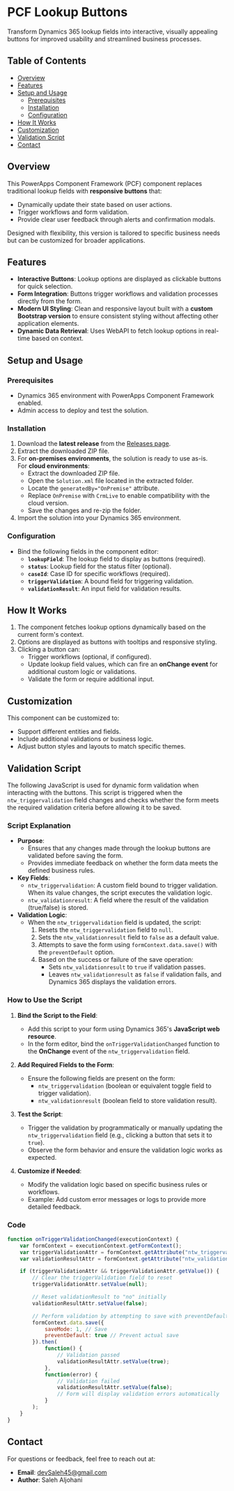 # **PCF Lookup Buttons**

Transform Dynamics 365 lookup fields into interactive, visually appealing buttons for improved usability and streamlined business processes.

## Table of Contents
- [Overview](#overview)
- [Features](#features)
- [Setup and Usage](#setup-and-usage)
  - [Prerequisites](#prerequisites)
  - [Installation](#installation)
  - [Configuration](#configuration)
- [How It Works](#how-it-works)
- [Customization](#customization)
- [Validation Script](#validation-script)
- [Contact](#contact)

## **Overview**

This PowerApps Component Framework (PCF) component replaces traditional lookup fields with **responsive buttons** that:
- Dynamically update their state based on user actions.
- Trigger workflows and form validation.
- Provide clear user feedback through alerts and confirmation modals.

Designed with flexibility, this version is tailored to specific business needs but can be customized for broader applications.

## **Features**

- **Interactive Buttons**: Lookup options are displayed as clickable buttons for quick selection.
- **Form Integration**: Buttons trigger workflows and validation processes directly from the form.
- **Modern UI Styling**: Clean and responsive layout built with a **custom Bootstrap version** to ensure consistent styling without affecting other application elements.
- **Dynamic Data Retrieval**: Uses WebAPI to fetch lookup options in real-time based on context.

## **Setup and Usage**

### **Prerequisites**
- Dynamics 365 environment with PowerApps Component Framework enabled.
- Admin access to deploy and test the solution.

### **Installation**
1. Download the **latest release** from the [Releases page](https://github.com/SalehAljohani/PCF_LookUpButtons/releases).
2. Extract the downloaded ZIP file.
3. For **on-premises environments**, the solution is ready to use as-is.  
   For **cloud environments**:
   - Extract the downloaded ZIP file.
   - Open the `Solution.xml` file located in the extracted folder.
   - Locate the `generatedBy="OnPremise"` attribute.
   - Replace `OnPremise` with `CrmLive` to enable compatibility with the cloud version.
   - Save the changes and re-zip the folder.
4. Import the solution into your Dynamics 365 environment.

### **Configuration**
- Bind the following fields in the component editor:
  - **`lookupField`**: The lookup field to display as buttons (required).
  - **`status`**: Lookup field for the status filter (optional).
  - **`caseId`**: Case ID for specific workflows (required).
  - **`triggerValidation`**: A bound field for triggering validation.
  - **`validationResult`**: An input field for validation results.

## **How It Works**
1. The component fetches lookup options dynamically based on the current form's context.
2. Options are displayed as buttons with tooltips and responsive styling.
3. Clicking a button can:
   - Trigger workflows (optional, if configured).
   - Update lookup field values, which can fire an **onChange event** for additional custom logic or validations.
   - Validate the form or require additional input.

## **Customization**

This component can be customized to:
- Support different entities and fields.
- Include additional validations or business logic.
- Adjust button styles and layouts to match specific themes.


## **Validation Script**

The following JavaScript is used for dynamic form validation when interacting with the buttons. This script is triggered when the `ntw_triggervalidation` field changes and checks whether the form meets the required validation criteria before allowing it to be saved.

### **Script Explanation**
- **Purpose**: 
  - Ensures that any changes made through the lookup buttons are validated before saving the form.
  - Provides immediate feedback on whether the form data meets the defined business rules.
- **Key Fields**:
  - `ntw_triggervalidation`: A custom field bound to trigger validation. When its value changes, the script executes the validation logic.
  - `ntw_validationresult`: A field where the result of the validation (true/false) is stored.
- **Validation Logic**:
  - When the `ntw_triggervalidation` field is updated, the script:
    1. Resets the `ntw_triggervalidation` field to `null`.
    2. Sets the `ntw_validationresult` field to `false` as a default value.
    3. Attempts to save the form using `formContext.data.save()` with the `preventDefault` option.
    4. Based on the success or failure of the save operation:
       - Sets `ntw_validationresult` to `true` if validation passes.
       - Leaves `ntw_validationresult` as `false` if validation fails, and Dynamics 365 displays the validation errors.

### **How to Use the Script**

1. **Bind the Script to the Field**:
   - Add this script to your form using Dynamics 365's **JavaScript web resource**.
   - In the form editor, bind the `onTriggerValidationChanged` function to the **OnChange** event of the `ntw_triggervalidation` field.

2. **Add Required Fields to the Form**:
   - Ensure the following fields are present on the form:
     - `ntw_triggervalidation` (boolean or equivalent toggle field to trigger validation).
     - `ntw_validationresult` (boolean field to store validation result).

3. **Test the Script**:
   - Trigger the validation by programmatically or manually updating the `ntw_triggervalidation` field (e.g., clicking a button that sets it to `true`).
   - Observe the form behavior and ensure the validation logic works as expected.

4. **Customize if Needed**:
   - Modify the validation logic based on specific business rules or workflows.
   - Example: Add custom error messages or logs to provide more detailed feedback.

### **Code**

```javascript
function onTriggerValidationChanged(executionContext) {
    var formContext = executionContext.getFormContext();
    var triggerValidationAttr = formContext.getAttribute("ntw_triggervalidation");
    var validationResultAttr = formContext.getAttribute("ntw_validationresult");

    if (triggerValidationAttr && triggerValidationAttr.getValue()) {
        // Clear the triggerValidation field to reset
        triggerValidationAttr.setValue(null);

        // Reset validationResult to "no" initially
        validationResultAttr.setValue(false);

        // Perform validation by attempting to save with preventDefault
        formContext.data.save({
            saveMode: 1, // Save
            preventDefault: true // Prevent actual save
        }).then(
            function() {
                // Validation passed
                validationResultAttr.setValue(true);
            },
            function(error) {
                // Validation failed
                validationResultAttr.setValue(false);
                // Form will display validation errors automatically
            }
        );
    }
}
```


## **Contact**

For questions or feedback, feel free to reach out at:
- **Email**: [devSaleh45@gmail.com](mailto:devSaleh45@gmail.com)
- **Author**: Saleh Aljohani
